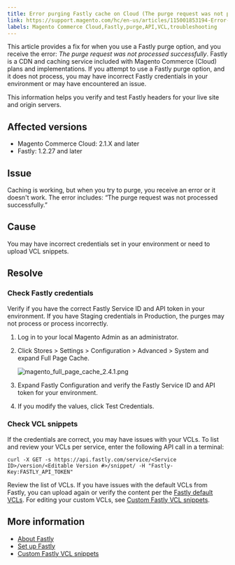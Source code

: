 ```yaml
---
title: Error purging Fastly cache on Cloud (The purge request was not processed successfully)
link: https://support.magento.com/hc/en-us/articles/115001853194-Error-purging-Fastly-cache-on-Cloud-The-purge-request-was-not-processed-successfully-
labels: Magento Commerce Cloud,Fastly,purge,API,VCL,troubleshooting
---
```


This article provides a fix for when you use a Fastly purge option, and you receive the error: _The purge request was not processed successfully_. Fastly is a CDN and caching service included with Magento Commerce (Cloud) plans and implementations. If you attempt to use a Fastly purge option, and it does not process, you may have incorrect Fastly credentials in your environment or may have encountered an issue. 

This information helps you verify and test Fastly headers for your live site and origin servers.

## Affected versions

* Magento Commerce Cloud: 2.1.X and later
* Fastly: 1.2.27 and later

## Issue

Caching is working, but when you try to purge, you receive an error or it doesn't work. The error includes: “The purge request was not processed successfully.”

## Cause

You may have incorrect credentials set in your environment or need to upload VCL snippets.

## Resolve

### Check Fastly credentials

Verify if you have the correct Fastly Service ID and API token in your environment. If you have Staging credentials in Production, the purges may not process or process incorrectly.

1. Log in to your local Magento Admin as an administrator.
1. Click Stores > Settings > Configuration > Advanced > System and expand Full Page Cache.  
      
    ![magento_full_page_cache_2.4.1.png](https://support.magento.com/hc/article_attachments/360086186652/magento_full_page_cache_2.4.1.png)  
      
    
1. Expand Fastly Configuration and verify the Fastly Service ID and API token for your environment.
1. If you modify the values, click Test Credentials.

### Check VCL snippets

If the credentials are correct, you may have issues with your VCLs. To list and review your VCLs per service, enter the following API call in a terminal:

<pre><code class="language-clike">curl -X GET -s https://api.fastly.com/service/&lt;Service ID>/version/&lt;Editable Version #>/snippet/ -H "Fastly-Key:FASTLY_API_TOKEN"
</code></pre>

Review the list of VCLs. If you have issues with the default VCLs from Fastly, you can upload again or verify the content per the [Fastly default VCLs](https://github.com/fastly/fastly-magento2/tree/master/etc/vcl_snippets). For editing your custom VCLs, see [Custom Fastly VCL snippets](http://devdocs.magento.com/guides/v2.2/cloud/configure/cloud-vcl-custom-snippets.html).

## More information

* [About Fastly](http://devdocs.magento.com/guides/v2.2/cloud/basic-information/cloud-fastly.html)
* [Set up Fastly](http://devdocs.magento.com/guides/v2.2/cloud/access-acct/fastly.html)
* [Custom Fastly VCL snippets](http://devdocs.magento.com/guides/v2.2/cloud/configure/cloud-vcl-custom-snippets.html)